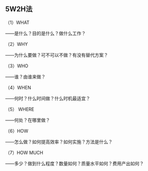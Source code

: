 ## 5W2H法

（1）WHAT

——是什么？目的是什么？做什么工作？

（2）WHY

——为什么要做？可不可以不做？有没有替代方案？

（3）WHO

——谁？由谁来做？

（4）WHEN

——何时？什么时间做？什么时机最适宜？

（5） WHERE

——何处？在哪里做？

（6）HOW

 ——怎么做？如何提高效率？如何实施？方法是什么？

（7）HOW MUCH

——多少？做到什么程度？数量如何？质量水平如何？费用产出如何？

